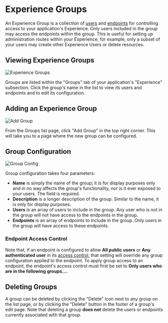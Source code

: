 # Experience Groups

An Experience Group is a collection of [users](/experiences/users/) and [endpoints](/experiences/endpoints/) for controlling access to your application's Experience. Only users included in the group may access the endpoints within the group. This is useful for setting up administration routes within your Experience; for example, only a subset of your users may create other Experience Users or delete resources.

## Viewing Experience Groups

![Experience Groups](/images/experiences/groups-list.png "Experience Groups")

Groups are listed within the "Groups" tab of your application's "Experience" subsection. Click the group's name in the list to view its users and endpoints and to edit its configuration.

## Adding an Experience Group

![Add Group](/images/experiences/add-group.png "Add Group")

From the Groups list page, click "Add Group" in the top right corner. This will take you to a page where the new group can be configured.

## Group Configuration

![Group Config](/images/experiences/group-config.png "Group Config")

Group configuration takes four parameters:

*   **Name** is simply the name of the group; it is for display purposes only and in no way affects the group's functionality, nor is it ever exposed to your users. The field is required.
*   **Description** is a longer description of the group. Similar to the name, it is only for display purposes.
*   **Users** is an array of users to include in the group. Any user who is not in the group will not have access to the endpoints in the group.
*   **Endpoints** is an array of endpoints to include in the group. Only users in the group will have access to these endpoints.

### Endpoint Access Control

Note that, if an endpoint is configured to allow **All public users** or **Any authenticated user** in its [access control](http://localhost:8000/experiences/endpoints/#access-control), that setting will override any group configuration applied to the endpoint. To apply group access to an endpoint, the endpoint's access control must first be set to **Only users who are in the following groups...**.

## Deleting Groups

A group can be deleted by clicking the "Delete" icon next to any group on the list page, or by clicking the "Delete" button in the footer of a group's edit page. Note that deleting a group **does not** delete the users or endpoints currently associated with that group.
